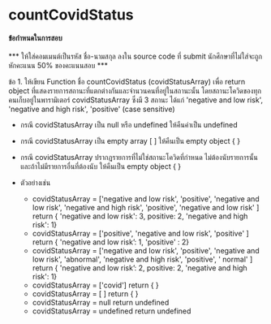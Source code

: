 # countCovidStatus

#### ข้อกำหนดในการสอบ

\*\*\* ให้ใส่คอมเมนต์เป็นรหัส ชื่อ-นามสกุล ลงใน source code ที่ submit นักศึกษาที่ไม่ใส่จะถูกหักคะแนน 50% ของคะแนนสอบ \*\*\*

ข้อ 1. ให้เขียน Function ชื่อ countCovidStatus (covidStatusArray) เพื่อ return object ที่แสดงรายการสถานะที่แตกต่างกันและจำนวนคนที่อยู่ในสถานะนั้น โดยสถานะโควิดของทุกคนเก็บอยู่ในพารามิเตอร์ covidStatusArray ซึ่งมี 3 สถานะ ได้แก่ 'negative and low risk', 'negative and high risk', 'positive' (case sensitive)

- กรณี covidStatusArray เป็น null หรือ undefined ให้คืนค่าเป็น undefined
- กรณี covidStatusArray เป็น empty array [ ] ให้คืนเป็น empty object { }
- กรณี covidStatusArray ปรากฎรายการที่ไม่ใช่สถานะโควิดที่กำหนด ไม่ต้องนับรายการนั้น และถ้าไม่มีรายการอื่นที่ต้องนับ ให้คืนเป็น empty object { }

- ตัวอย่างเช่น
  - covidStatusArray = ['negative and low risk', 'positive', 'negative and low risk', 'negative and high risk', 'positive', 'negative and low risk' ] return { 'negative and low risk': 3, positive: 2, 'negative and high risk': 1}
  - covidStatusArray = ['positive', 'negative and low risk', 'positive' ] return { 'negative and low risk’: 1, 'positive' : 2}
  - covidStatusArray = ['negative and low risk', 'positive', 'negative and low risk', 'abnormal', 'negative and high risk', 'positive', ' normal' ] return { 'negative and low risk’: 2, positive: 2, 'negative and high risk': 1}
  - covidStatusArray = ['covid'] return { }
  - covidStatusArray = [ ] return { }
  - covidStatusArray = null return undefined
  - covidStatusArray = undefined return undefined
